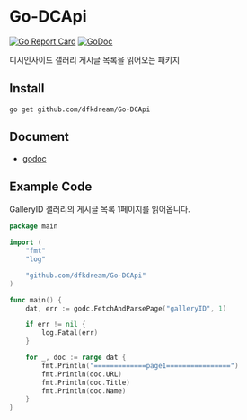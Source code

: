 # Go-DCApi
[![Go Report Card](https://goreportcard.com/badge/github.com/dfkdream/Go-DCApi)](https://goreportcard.com/report/github.com/dfkdream/Go-DCApi)
[![GoDoc](https://godoc.org/github.com/dfkdream/Go-DCApi?status.svg)](https://godoc.org/github.com/dfkdream/Go-DCApi)

디시인사이드 갤러리 게시글 목록을 읽어오는 패키지

## Install

`go get github.com/dfkdream/Go-DCApi`

## Document

* [godoc](https://godoc.org/github.com/dfkdream/Go-DCApi)

## Example Code

GalleryID 갤러리의 게시글 목록 1페이지를 읽어옵니다.
```Go
package main

import (
	"fmt"
	"log"

	"github.com/dfkdream/Go-DCApi"
)

func main() {
    dat, err := godc.FetchAndParsePage("galleryID", 1)

	if err != nil {
		log.Fatal(err)
    }

	for _, doc := range dat {
		fmt.Println("=============page1================")
		fmt.Println(doc.URL)
		fmt.Println(doc.Title)
		fmt.Println(doc.Name)
	}
}
```
